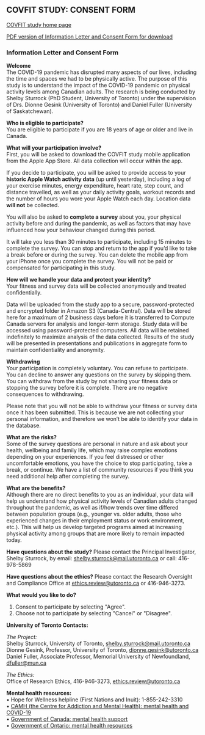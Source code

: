 ## COVFIT STUDY: CONSENT FORM

[COVFIT study home page](https://www.covfitstudy.ca)

[PDF version of Information Letter and Consent Form for download](https://www.covfitstudy.ca/consent-PDF)

### Information Letter and Consent Form

**Welcome** <br/>
The COVID-19 pandemic has disrupted many aspects of our lives, including the time and spaces we had to be physically active. The purpose of this study is to understand the impact of the COVID-19 pandemic on physical activity levels among Canadian adults. The research is being conducted by Shelby Sturrock (PhD Student, University of Toronto) under the supervision of Drs. Dionne Gesink (University of Toronto) and Daniel Fuller (University of Saskatchewan). 

**Who is eligible to participate?** <br/>
You are eligible to participate if you are 18 years of age or older and live in Canada. 

**What will your participation involve?** <br/>
First, you will be asked to download the COVFIT study mobile application from the Apple App Store. All data collection will occur within the app. 

If you decide to participate, you will be asked to provide access to your **historic Apple Watch activity data** (up until yesterday), including a log of your exercise minutes, energy expenditure, heart rate, step count, and distance travelled, as well as your daily activity goals, workout records and the number of hours you wore your Apple Watch each day. Location data **will not** be collected. 

You will also be asked to **complete a survey** about you, your physical activity before and during the pandemic, as well as factors that may have influenced how your behaviour changed during this period. 

It will take you less than 30 minutes to participate, including 15 minutes to complete the survey. You can stop and return to the app if you’d like to take a break before or during the survey. You can delete the mobile app from your iPhone once you complete the survey. You will not be paid or compensated for participating in this study. 

**How will we handle your data and protect your identity?** <br/>
Your fitness and survey data will be collected anonymously and treated confidentially. 

Data will be uploaded from the study app to a secure, password-protected and encrypted folder in Amazon S3 (Canada-Central). Data will be stored here for a maximum of 2 business days before it is transferred to Compute Canada servers for analysis and longer-term storage. Study data will be accessed using password-protected computers. All data will be retained indefinitely to maximize analysis of the data collected. Results of the study will be presented in presentations and publications in aggregate form to maintain confidentiality and anonymity. 
 
**Withdrawing** <br/>
Your participation is completely voluntary. You can refuse to participate. You can decline to answer any questions on the survey by skipping them. You can withdraw from the study by not sharing your fitness data or stopping the survey before it is complete. There are no negative consequences to withdrawing. 

Please note that you will not be able to withdraw your fitness or survey data once it has been submitted. This is because we are not collecting your personal information, and therefore we won’t be able to identify your data in the database.  

**What are the risks?** <br/>
Some of the survey questions are personal in nature and ask about your health, wellbeing and family life, which may raise complex emotions depending on your experiences.  If you feel distressed or other uncomfortable emotions, you have the choice to stop participating, take a break, or continue.  We have a list of community resources if you think you need additional help after completing the survey.

**What are the benefits?** <br/>
Although there are no direct benefits to you as an individual, your data will help us understand how physical activity levels of Canadian adults changed throughout the pandemic, as well as if/how trends over time differed between population groups (e.g., younger vs. older adults, those who experienced changes in their employment status or work environment, etc.). This will help us develop targeted programs aimed at increasing physical activity among groups that are more likely to remain impacted today. 

**Have questions about the study?** Please contact the Principal Investigator, Shelby Sturrock, by email: shelby.sturrock@mail.utoronto.ca or call: 416-978-5869

**Have questions about the ethics?** Please contact the Research Oversight and Compliance Office at ethics.review@utoronto.ca or 416-946-3273. 

**What would you like to do?**

1. Consent to participate by selecting "Agree". 
2. Choose not to participate by selecting "Cancel" or "Disagree".


**University of Toronto Contacts:**

_The Project:_<br/>
Shelby Sturrock, University of Toronto, shelby.sturrock@mail.utoronto.ca <br/>
Dionne Gesink, Professor, University of Toronto, dionne.gesink@utoronto.ca <br/>
Daniel Fuller, Associate Professor, Memorial University of Newfoundland, dfuller@mun.ca 

_The Ethics:_ <br/>
Office of Research Ethics, 416-946-3273, ethics.review@utoronto.ca  

**Mental health resources:** <br/>
•	Hope for Wellness helpline (First Nations and Inuit): 1-855-242-3310 <br/>
•	[CAMH (the Centre for Addiction and Mental Health): mental health and COVID-19](https://www.camh.ca/en/health-info/mental-health-and-covid-19) <br/>
•	[Government of Canada: mental health support](https://www.canada.ca/en/public-health/services/mental-health-services/mental-health-get-help.html) <br/>
•	[Government of Ontario: mental health resources](https://www.ontario.ca/page/find-mental-health-support) <br/>
